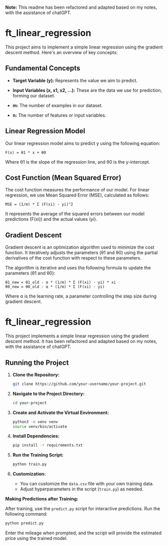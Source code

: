 **Note:** This readme has been refactored and adapted based on my notes, with the assistance of chatGPT.

# ft_linear_regression

This project aims to implement a simple linear regression using the gradient descent method. Here's an overview of key concepts:

## Fundamental Concepts

- **Target Variable (y):** Represents the value we aim to predict.

- **Input Variables (x, x1, x2, ...):** These are the data we use for prediction, forming our dataset.

- **m:** The number of examples in our dataset.

- **n:** The number of features or input variables.

## Linear Regression Model

Our linear regression model aims to predict y using the following equation:

    F(x) = θ1 * x + θ0

Where θ1 is the slope of the regression line, and θ0 is the y-intercept.

## Cost Function (Mean Squared Error)

The cost function measures the performance of our model. For linear regression, we use Mean Squared Error (MSE), calculated as follows:

    MSE = (1/m) * Σ (F(xi) - yi)^2

It represents the average of the squared errors between our model predictions (F(xi)) and the actual values (yi).

## Gradient Descent

Gradient descent is an optimization algorithm used to minimize the cost function. It iteratively adjusts the parameters (θ1 and θ0) using the partial derivatives of the cost function with respect to these parameters.

The algorithm is iterative and uses the following formula to update the parameters (θ1 and θ0):

    θ1_new = θ1_old - α * (1/m) * Σ (F(xi) - yi) * xi
    θ0_new = θ0_old - α * (1/m) * Σ (F(xi) - yi)

Where α is the learning rate, a parameter controlling the step size during gradient descent.

# ft_linear_regression

This project implements a simple linear regression using the gradient descent method. It has been refactored and adapted based on my notes, with the assistance of chatGPT.

## Running the Project

1. **Clone the Repository:**
   ```bash
   git clone https://github.com/your-username/your-project.git
   ```

2. **Navigate to the Project Directory:**
   ```bash
   cd your-project
   ```

3. **Create and Activate the Virtual Environment:**
   ```bash
   python3 -m venv venv
   source venv/bin/activate
   ```

4. **Install Dependencies:**
   ```bash
   pip install -r requirements.txt
   ```

5. **Run the Training Script:**
   ```bash
   python train.py
   ```

6. **Customization:**
   - You can customize the `data.csv` file with your own training data.
   - Adjust hyperparameters in the script (`train.py`) as needed.

**Making Predictions after Training:**

After training, use the `predict.py` script for interactive predictions. Run the following command:
```bash
python predict.py
```
Enter the mileage when prompted, and the script will provide the estimated price using the trained model.
